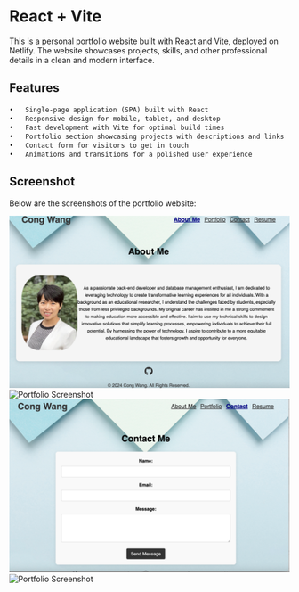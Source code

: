 # React + Vite

This is a personal portfolio website built with React and Vite, deployed on Netlify. The website showcases projects, skills, and other professional details in a clean and modern interface.
## Features

	•	Single-page application (SPA) built with React
	•	Responsive design for mobile, tablet, and desktop
	•	Fast development with Vite for optimal build times
	•	Portfolio section showcasing projects with descriptions and links
	•	Contact form for visitors to get in touch
	•	Animations and transitions for a polished user experience


## Screenshot

Below are the screenshots of the portfolio website:

![Portfolio Screenshot](./src/assets/img/AboutMe.png)
![Portfolio Screenshot](./src/assets/img/Portfolio.png)
![Portfolio Screenshot](./src/assets/img/Contact.png)
![Portfolio Screenshot](./src/assets/img/Resume.png)